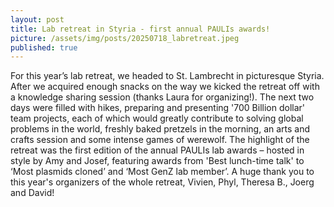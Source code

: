 ```yaml
---
layout: post
title: Lab retreat in Styria - first annual PAULIs awards!
picture: /assets/img/posts/20250718_labretreat.jpeg
published: true
---
```

For this year’s lab retreat, we headed to St. Lambrecht in picturesque Styria. After we acquired enough snacks on the way we kicked the retreat off with a knowledge sharing session (thanks Laura for organizing!). 
The next two days were filled with hikes, preparing and presenting '700 Billion dollar' team projects, each of which would greatly contribute to solving global problems in the world, freshly baked pretzels in the morning, an arts and crafts session and some intense games of werewolf. 
The highlight of the retreat was the first edition of the annual PAULIs lab awards – hosted in style by Amy and Josef, featuring awards from 'Best lunch-time talk' to ‘Most plasmids cloned’ and ‘Most GenZ lab member’.
A huge thank you to this year's organizers of the whole retreat, Vivien, Phyl, Theresa B., Joerg and David!
